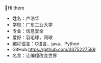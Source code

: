 👋Hi there
- 姓名：卢浩华
- 学校：广东工业大学
- 专业：信息安全
- 爱好：羽毛球，网球
- 编程语言：C语言、java、Python
- GitHub:https://github.com/3375227589
- 名言：让编程改变世界
<!---
3375227589/3375227589 is a ✨ special ✨ repository because its `README.md` (this file) appears on your GitHub profile.
You can click the Preview link to take a look at your changes.
--->
